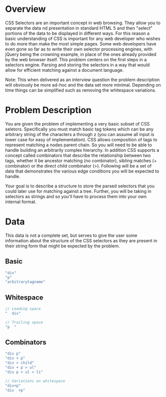 # Overview

CSS Selectors are an important concept in web browsing. They allow you to separate the data nd presentation in standard HTML 5 and then "select" portions of the data to be displayed in different ways. For this reason a basic understanding of CSS is important for any web developer who wishes to do more than make the most simple pages. Some web developers have even gone so far as to write their own selector processing engines, with jQuery being the crowning example, in place of the ones already provided by the web browser itself. This problem centers on the first steps in a selectors engine. Parsing and storing the selectors in a way that would allow for efficient matching against a document language.

Note: This when delivered as an interview question the problem description will obviously be more ad-hoc and the data set more minimal. Depending on time things can be simplified such as removing the whitespace variations.

# Problem Description

You are given the problem of implementing a very basic subset of CSS seletors. Specifically you must match basic tag tokens which can be any arbitrary string of the characters a through z (you can assume all input is lower case for easy of implementation). CSS allows composition of tags to represent matching a nodes parent chain. So you will need to be able to handle building an arbitrarily complex hierarchy. In addition CSS supports a concept called combinators that describe the relationship between two tags, whether it be ancestor matching (no combinator), sibling matches (+ combinator) or the direct child combinator (>). Following will be a set of data that demonstrates the various edge conditions you will be expected to handle.

Your goal is to describe a structure to store the parsed selectors that you could later use for matching against a tree. Further, you will be taking in selectors as strings and so you'll have to process them into your own internal format.

# Data

This data is not a complete set, but serves to give the user some information about the structure of the CSS selectors as they are present in their string form that might be expected by the problem.

## Basic
```cpp
"div"
"p"
"arbitrarytagname"
```

## Whitespace
```cpp
// Leading space
"  div" 

// Trailing space
"p  "
```

## Combinators
```cpp
"div p"
"div + p"
"div > child"
"div + p > ul"
"div p + ul > li"

// Variations on whitespace
"div+p"
"div  +p"
```
